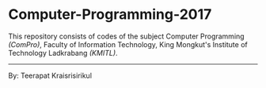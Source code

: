 # Computer-Programming-2017
This repository consists of codes of the subject Computer Programming <i>(ComPro)</i>, Faculty of Information Technology, King Mongkut's Institute of Technology Ladkrabang <i>(KMITL)</i>.

_____

By: Teerapat Kraisrisirikul
